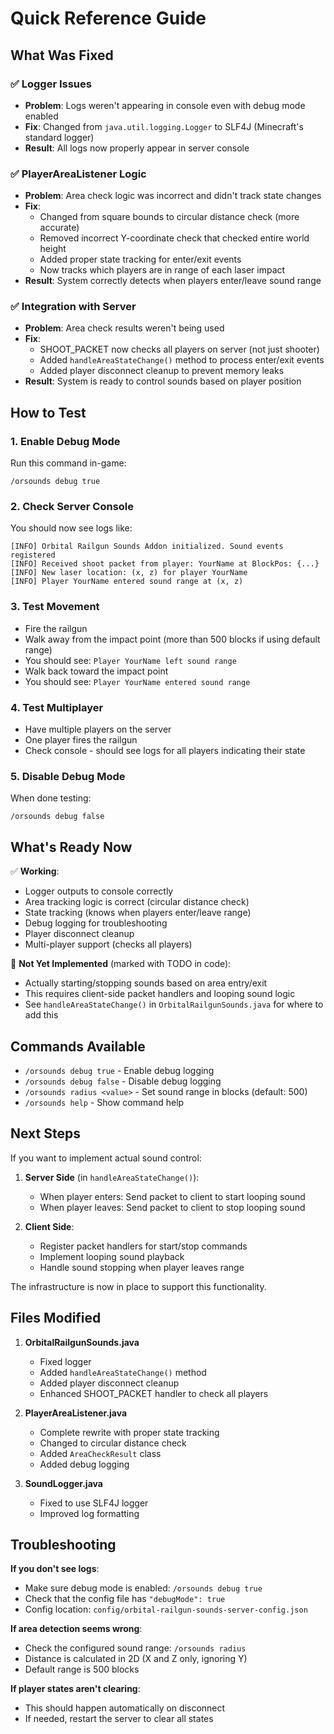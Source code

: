 # Quick Reference Guide

## What Was Fixed

### ✅ Logger Issues
- **Problem**: Logs weren't appearing in console even with debug mode enabled
- **Fix**: Changed from `java.util.logging.Logger` to SLF4J (Minecraft's standard logger)
- **Result**: All logs now properly appear in server console

### ✅ PlayerAreaListener Logic
- **Problem**: Area check logic was incorrect and didn't track state changes
- **Fix**: 
  - Changed from square bounds to circular distance check (more accurate)
  - Removed incorrect Y-coordinate check that checked entire world height
  - Added proper state tracking for enter/exit events
  - Now tracks which players are in range of each laser impact
- **Result**: System correctly detects when players enter/leave sound range

### ✅ Integration with Server
- **Problem**: Area check results weren't being used
- **Fix**: 
  - SHOOT_PACKET now checks all players on server (not just shooter)
  - Added `handleAreaStateChange()` method to process enter/exit events
  - Added player disconnect cleanup to prevent memory leaks
- **Result**: System is ready to control sounds based on player position

## How to Test

### 1. Enable Debug Mode
Run this command in-game:
```
/orsounds debug true
```

### 2. Check Server Console
You should now see logs like:
```
[INFO] Orbital Railgun Sounds Addon initialized. Sound events registered
[INFO] Received shoot packet from player: YourName at BlockPos: {...}
[INFO] New laser location: (x, z) for player YourName
[INFO] Player YourName entered sound range at (x, z)
```

### 3. Test Movement
- Fire the railgun
- Walk away from the impact point (more than 500 blocks if using default range)
- You should see: `Player YourName left sound range`
- Walk back toward the impact point
- You should see: `Player YourName entered sound range`

### 4. Test Multiplayer
- Have multiple players on the server
- One player fires the railgun
- Check console - should see logs for all players indicating their state

### 5. Disable Debug Mode
When done testing:
```
/orsounds debug false
```

## What's Ready Now

✅ **Working**:
- Logger outputs to console correctly
- Area tracking logic is correct (circular distance check)
- State tracking (knows when players enter/leave range)
- Debug logging for troubleshooting
- Player disconnect cleanup
- Multi-player support (checks all players)

🚧 **Not Yet Implemented** (marked with TODO in code):
- Actually starting/stopping sounds based on area entry/exit
- This requires client-side packet handlers and looping sound logic
- See `handleAreaStateChange()` in `OrbitalRailgunSounds.java` for where to add this

## Commands Available

- `/orsounds debug true` - Enable debug logging
- `/orsounds debug false` - Disable debug logging  
- `/orsounds radius <value>` - Set sound range in blocks (default: 500)
- `/orsounds help` - Show command help

## Next Steps

If you want to implement actual sound control:

1. **Server Side** (in `handleAreaStateChange()`):
   - When player enters: Send packet to client to start looping sound
   - When player leaves: Send packet to client to stop looping sound

2. **Client Side**:
   - Register packet handlers for start/stop commands
   - Implement looping sound playback
   - Handle sound stopping when player leaves range

The infrastructure is now in place to support this functionality.

## Files Modified

1. **OrbitalRailgunSounds.java**
   - Fixed logger
   - Added `handleAreaStateChange()` method
   - Added player disconnect cleanup
   - Enhanced SHOOT_PACKET handler to check all players

2. **PlayerAreaListener.java**
   - Complete rewrite with proper state tracking
   - Changed to circular distance check
   - Added `AreaCheckResult` class
   - Added debug logging

3. **SoundLogger.java**
   - Fixed to use SLF4J logger
   - Improved log formatting

## Troubleshooting

**If you don't see logs**:
- Make sure debug mode is enabled: `/orsounds debug true`
- Check that the config file has `"debugMode": true`
- Config location: `config/orbital-railgun-sounds-server-config.json`

**If area detection seems wrong**:
- Check the configured sound range: `/orsounds radius`
- Distance is calculated in 2D (X and Z only, ignoring Y)
- Default range is 500 blocks

**If player states aren't clearing**:
- This should happen automatically on disconnect
- If needed, restart the server to clear all states
